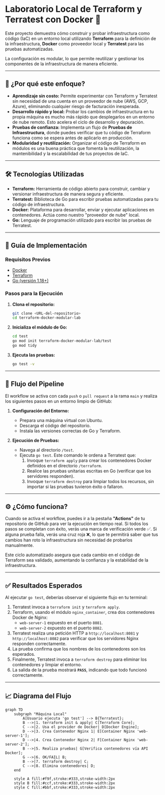 # Laboratorio Local de Terraform y Terratest con Docker 🐳

Este proyecto demuestra cómo construir y probar infraestructura como código (IaC) en un entorno local utilizando **Terraform** para la definición de la infraestructura, **Docker** como proveedor local y **Terratest** para las pruebas automatizadas.

La configuración es modular, lo que permite reutilizar y gestionar los componentes de la infraestructura de manera eficiente.

---

## 🤔 ¿Por qué este enfoque?

- **Aprendizaje sin costo:** Permite experimentar con Terraform y Terratest sin necesidad de una cuenta en un proveedor de nube (AWS, GCP, Azure), eliminando cualquier riesgo de facturación inesperada.
- **Desarrollo rápido y local:** Probar los cambios de infraestructura en tu propia máquina es mucho más rápido que desplegarlos en un entorno de nube remoto. Esto acelera el ciclo de desarrollo y depuración.
- **Pruebas de confianza:** Implementa un flujo de **Pruebas de Infraestructura**, donde puedes verificar que tu código de Terraform funciona como se espera antes de aplicarlo en producción.
- **Modularidad y reutilización:** Organizar el código de Terraform en módulos es una buena práctica que fomenta la reutilización, la mantenibilidad y la escalabilidad de tus proyectos de IaC.

---

## 🛠️ Tecnologías Utilizadas

- **Terraform:** Herramienta de código abierto para construir, cambiar y versionar infraestructura de manera segura y eficiente.
- **Terratest:** Biblioteca de Go para escribir pruebas automatizadas para tu código de infraestructura.
- **Docker:** Plataforma para desarrollar, enviar y ejecutar aplicaciones en contenedores. Actúa como nuestro "proveedor de nube" local.
- **Go:** Lenguaje de programación utilizado para escribir las pruebas de Terratest.

---

## 🚀 Guía de Implementación

### Requisitos Previos

- [Docker](https://www.docker.com/products/docker-desktop)
- [Terraform](https://learn.hashicorp.com/tutorials/terraform/install-cli)
- [Go (versión 1.18+)](https://golang.org/doc/install)

### Pasos para la Ejecución

1. **Clona el repositorio:**
    ```bash
    git clone <URL-del-repositorio>
    cd terraform-docker-modular-lab
    ```

2. **Inicializa el módulo de Go:**
    ```bash
    cd test
    go mod init terraform-docker-modular-lab/test
    go mod tidy
    ```

3. **Ejecuta las pruebas:**
    ```bash
    go test -v
    ```

---

## 🔄 Flujo del Pipeline

El workflow se activa con cada `push` o `pull request` a la rama `main` y realiza los siguientes pasos en un entorno limpio de GitHub:

1. **Configuración del Entorno:**
    - Prepara una máquina virtual con Ubuntu.
    - Descarga el código del repositorio.
    - Instala las versiones correctas de Go y Terraform.

2. **Ejecución de Pruebas:**
    - Navega al directorio `/test`.
    - Ejecuta `go test`. Este comando le ordena a Terratest que:
        1. Invoque `terraform apply` para crear los contenedores Docker definidos en el directorio `/terraform`.
        2. Realice las pruebas unitarias escritas en Go (verificar que los servidores responden).
        3. Invoque `terraform destroy` para limpiar todos los recursos, sin importar si las pruebas tuvieron éxito o fallaron.

---

## ⚙️ ¿Cómo funciona?

Cuando se activa el workflow, puedes ir a la pestaña **"Actions"** de tu repositorio de GitHub para ver la ejecución en tiempo real. Si todos los pasos se completan con éxito, verás una marca de verificación verde ✅. Si alguna prueba falla, verás una cruz roja ❌, lo que te permitirá saber que tus cambios han roto la infraestructura sin necesidad de probarlos manualmente.

Este ciclo automatizado asegura que cada cambio en el código de Terraform sea validado, aumentando la confianza y la estabilidad de la infraestructura.

---

## ✅ Resultados Esperados

Al ejecutar `go test`, deberías observar el siguiente flujo en tu terminal:

1. Terratest invoca a `terraform init` y `terraform apply`.
2. Terraform, usando el módulo `nginx_container`, crea dos contenedores Docker de Nginx:
    - `web-server-1` expuesto en el puerto `8081`.
    - `web-server-2` expuesto en el puerto `8082`.
3. Terratest realiza una petición HTTP a `http://localhost:8081` y `http://localhost:8082` para verificar que los servidores Nginx responden correctamente.
4. La prueba confirma que los nombres de los contenedores son los esperados.
5. Finalmente, Terratest invoca a `terraform destroy` para eliminar los contenedores y limpiar el entorno.
6. La salida de la prueba mostrará **`PASS`**, indicando que todo funcionó correctamente.

---

## 📈 Diagrama del Flujo

```mermaid
graph TD
    subgraph "Máquina Local"
        A[Usuario ejecuta 'go test'] --> B{Terratest};
        B -->|1. terraform init & apply| C[Terraform Core];
        C -->|2. Usa el provider de Docker| D[Docker Engine];
        D -->|3. Crea Contenedor Nginx 1| E[Container Nginx 'web-server-1'];
        D -->|4. Crea Contenedor Nginx 2| F[Container Nginx 'web-server-2'];
        B -->|5. Realiza pruebas| G[Verifica contenedores vía API Docker];
        G -->|6. OK/FAIL| B;
        B -->|7. terraform destroy| C;
        C -->|8. Elimina contenedores| D;
    end

    style A fill:#f9f,stroke:#333,stroke-width:2px
    style B fill:#ccf,stroke:#333,stroke-width:2px
    style C fill:#bbf,stroke:#333,stroke-width:2px
```